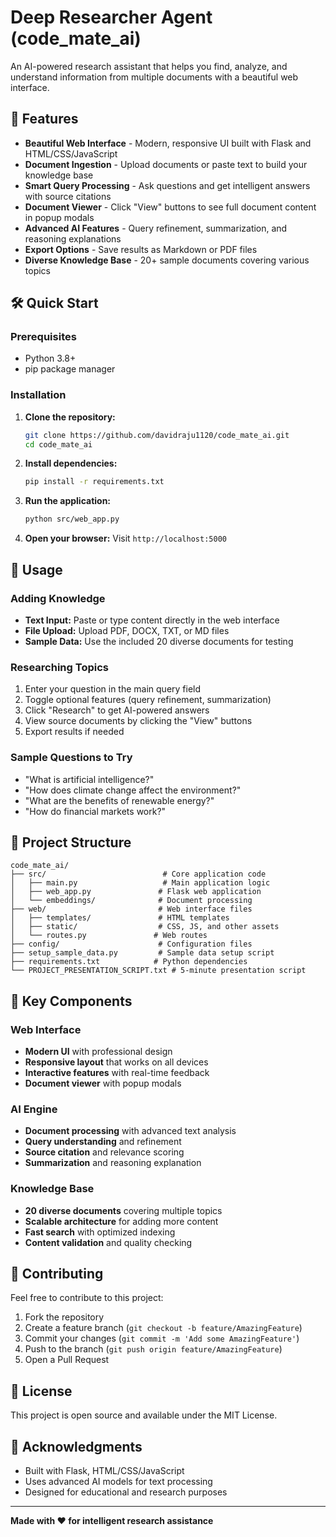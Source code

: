 # Deep Researcher Agent (code_mate_ai)

An AI-powered research assistant that helps you find, analyze, and understand information from multiple documents with a beautiful web interface.

## 🚀 Features

- **Beautiful Web Interface** - Modern, responsive UI built with Flask and HTML/CSS/JavaScript
- **Document Ingestion** - Upload documents or paste text to build your knowledge base
- **Smart Query Processing** - Ask questions and get intelligent answers with source citations
- **Document Viewer** - Click "View" buttons to see full document content in popup modals
- **Advanced AI Features** - Query refinement, summarization, and reasoning explanations
- **Export Options** - Save results as Markdown or PDF files
- **Diverse Knowledge Base** - 20+ sample documents covering various topics

## 🛠️ Quick Start

### Prerequisites
- Python 3.8+
- pip package manager

### Installation

1. **Clone the repository:**
   ```bash
   git clone https://github.com/davidraju1120/code_mate_ai.git
   cd code_mate_ai
   ```

2. **Install dependencies:**
   ```bash
   pip install -r requirements.txt
   ```

3. **Run the application:**
   ```bash
   python src/web_app.py
   ```

4. **Open your browser:**
   Visit `http://localhost:5000`

## 📖 Usage

### Adding Knowledge
- **Text Input:** Paste or type content directly in the web interface
- **File Upload:** Upload PDF, DOCX, TXT, or MD files
- **Sample Data:** Use the included 20 diverse documents for testing

### Researching Topics
1. Enter your question in the main query field
2. Toggle optional features (query refinement, summarization)
3. Click "Research" to get AI-powered answers
4. View source documents by clicking the "View" buttons
5. Export results if needed

### Sample Questions to Try
- "What is artificial intelligence?"
- "How does climate change affect the environment?"
- "What are the benefits of renewable energy?"
- "How do financial markets work?"

## 📁 Project Structure

```
code_mate_ai/
├── src/                          # Core application code
│   ├── main.py                   # Main application logic
│   ├── web_app.py               # Flask web application
│   └── embeddings/              # Document processing
├── web/                         # Web interface files
│   ├── templates/               # HTML templates
│   ├── static/                  # CSS, JS, and other assets
│   └── routes.py               # Web routes
├── config/                      # Configuration files
├── setup_sample_data.py         # Sample data setup script
├── requirements.txt            # Python dependencies
└── PROJECT_PRESENTATION_SCRIPT.txt # 5-minute presentation script
```

## 🎯 Key Components

### Web Interface
- **Modern UI** with professional design
- **Responsive layout** that works on all devices
- **Interactive features** with real-time feedback
- **Document viewer** with popup modals

### AI Engine
- **Document processing** with advanced text analysis
- **Query understanding** and refinement
- **Source citation** and relevance scoring
- **Summarization** and reasoning explanation

### Knowledge Base
- **20 diverse documents** covering multiple topics
- **Scalable architecture** for adding more content
- **Fast search** with optimized indexing
- **Content validation** and quality checking

## 🤝 Contributing

Feel free to contribute to this project:

1. Fork the repository
2. Create a feature branch (`git checkout -b feature/AmazingFeature`)
3. Commit your changes (`git commit -m 'Add some AmazingFeature'`)
4. Push to the branch (`git push origin feature/AmazingFeature`)
5. Open a Pull Request

## 📄 License

This project is open source and available under the MIT License.

## 🙏 Acknowledgments

- Built with Flask, HTML/CSS/JavaScript
- Uses advanced AI models for text processing
- Designed for educational and research purposes

---

**Made with ❤️ for intelligent research assistance**
